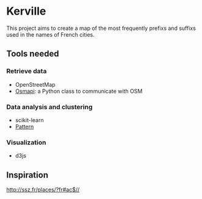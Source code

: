 Kerville
============

This project aims to create a map of the most frequently prefixs and suffixs used in the names of French cities.

## Tools needed

### Retrieve data

* OpenStreetMap
* [Osmapi](http://wiki.openstreetmap.org/wiki/PythonOsmApi): a Python class to communicate with OSM

### Data analysis and clustering

* scikit-learn
* [Pattern](http://www.clips.ua.ac.be/pattern)

### Visualization
* d3js

## Inspiration

http://ssz.fr/places/?fr#ac$//
